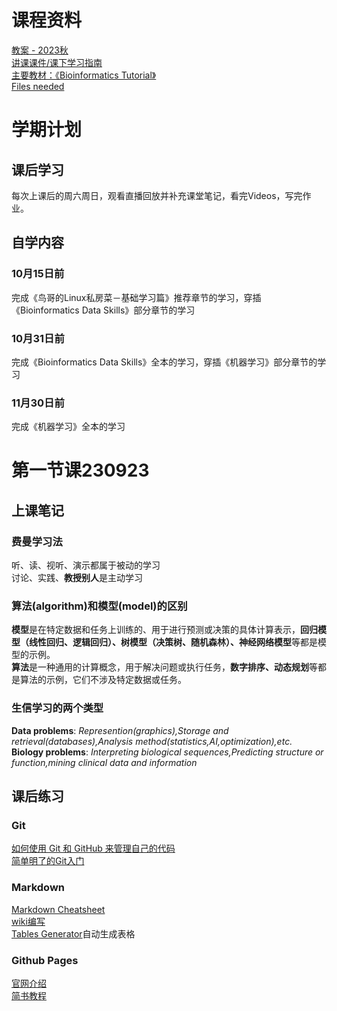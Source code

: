 # 课程资料
[教案 - 2023秋](https://app.yinxiang.com/fx/b46306ff-4e70-456b-9185-e0afb3e55bd4)\
[讲课课件/课下学习指南](https://cloud.tsinghua.edu.cn/d/dcbb0944631a4291b34c)\
[主要教材：《Bioinformatics Tutorial》](https://bioinfo.gitbook.io)\
[Files needed](https://cloud.tsinghua.edu.cn/d/ad22768345664924b202/)
# 学期计划
## 课后学习
每次上课后的周六周日，观看直播回放并补充课堂笔记，看完Videos，写完作业。
## 自学内容
### 10月15日前
完成《鸟哥的Linux私房菜－基础学习篇》推荐章节的学习，穿插《Bioinformatics Data Skills》部分章节的学习
### 10月31日前
完成《Bioinformatics Data Skills》全本的学习，穿插《机器学习》部分章节的学习
### 11月30日前
完成《机器学习》全本的学习 
# 第一节课230923
## 上课笔记
### 费曼学习法
听、读、视听、演示都属于被动的学习\
讨论、实践、**教授别人**是主动学习
### 算法(algorithm)和模型(model)的区别
**模型**是在特定数据和任务上训练的、用于进行预测或决策的具体计算表示，**回归模型（线性回归、逻辑回归）、树模型（决策树、随机森林）、神经网络模型**等都是模型的示例。\
**算法**是一种通用的计算概念，用于解决问题或执行任务，**数字排序、动态规划**等都是算法的示例，它们不涉及特定数据或任务。
### 生信学习的两个类型
**Data problems**: *Represention(graphics),Storage and retrieval(databases),Analysis method(statistics,AI,optimization),etc.*\
**Biology problems**: *Interpreting biological sequences,Predicting structure or function,mining clinical data and information*
## 课后练习
### Git
[如何使用 Git 和 GitHub 来管理自己的代码](https://cloud.tencent.com/developer/article/1193220)\
[简单明了的Git入门](https://www.bilibili.com/video/BV1Cr4y1J7iQ/?spm_id_from=333.788&vd_source=0010320ec2cfc87d70719b95cd60e77e)
### Markdown
[Markdown Cheatsheet](https://github.com/adam-p/markdown-here/wiki/Markdown-Cheatsheet)\
[wiki编写](https://blog.csdn.net/qq_33373173/article/details/81811199)\
[Tables Generator](https://www.tablesgenerator.com/markdown_tables)自动生成表格
### Github Pages
[官网介绍](https://pages.github.com/)\
[简书教程](https://www.jianshu.com/p/f82c76b90336)
